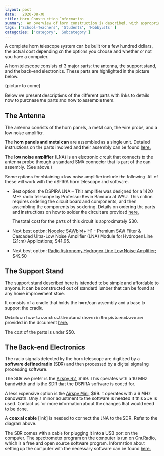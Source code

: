 ```yaml
---
layout: post
date:   2020-08-30
title: Horn Construction Information
summary:  An overview of horn construction is described, with appropriate links
tags: ['School-Teachers', 'Students', 'Hobbyists' ]
categories: ['category', 'Subcategory'] 
---
```


A complete horn telescope system can be built for a few hundred dollars, the actual cost depending on the options you choose and whether or not you have a computer. 

A horn telescope consists of 3 major parts: the antenna, the support stand, and the back-end electronics. These parts are highlighted in the picture below.

{picture to come}

Below we present descriptions of the different parts with links to details how to purchase the parts and how to assemble them.

## The Antenna
    
The antenna consists of the horn panels, a metal can, the wire probe, and a low noise amplifier.

The **horn panels and metal can** are assembled as a single unit. Detailed instructions on the parts involved and their assembly can be found [here.](https://drive.google.com/file/d/1qdc5lhKErFyIsc8b52ZIkCPJLi-XykSb/view?usp=sharing)

The **low noise amplifier** (LNA) is an electronic circuit that connects to the antenna probe through a standard SMA connector that is part of the can assembly. (See above.) 
    
Some options for obtaining a low noise amplifier include the following. All of these will work with the dSPIRA horn telescope and software.

+ Best option: the DSPIRA LNA – This amplifier was designed for a 1420 MHz radio telescope by Professor Kevin Bandura at WVU. This option requires ordering the circuit board and components, and then assembling the components by soldering. Details on ordering the parts and instructions on how to solder the circuit are provided [here.](http://wvurail.org/dspira-lessons/DetailedLNAInstructions)

    The total cost for the parts of this circuit is approximately $30.

+ Next best option: [Nooelec SAWbird+ H1](https://www.nooelec.com/store/sdr/sdr-addons/sawbird-h1.html) - Premium SAW Filter & Cascaded Ultra-Low Noise Amplifier (LNA) Module for Hydrogen Line (21cm) Applications; $44.95.

+ Next best option: [Radio Astronomy Hydrogen Line Low Noise Amplifier](https://www.tindie.com/products/gpio/radio-astronomy-hydrogen-line-low-noise-amplifier/); $49.50


## The Support Stand 

The support stand described here is intended to be simple and affordable to anyone. It can be constructed out of standard lumber that can be found at any home improvement store.

It consists of a cradle that holds the horn/can assembly and a base to support the cradle.

Details on how to construct the stand shown in the picture above are provided in the document [here.](https://drive.google.com/file/d/1qdc5lhKErFyIsc8b52ZIkCPJLi-XykSb/view?usp=sharing)

The cost of the parts is under $50.
  
## The Back-end Electronics

The radio signals detected by the horn telescope are digitized by a **software defined radio** (SDR) and then processed by a digital signaling processing software.

The SDR we prefer is the [Airspy R2](https://airspy.com/airspy-r2), $169. This operates with a 10 MHz bandwidth and is the SDR that the DSPIRA software is coded for.

A less expensive option is the [Airspy Mini](https://airspy.com/airspy-r2), $99. It operates with a 6 MHz bandwidth. Only a minor adjustment to the software is needed if this SDR is used. Contact us for more information about the changes that would need to be done.

A **coaxial cable** [link] is needed to connect the LNA to the SDR. Refer to the diagram above.

The SDR comes with a cable for plugging it into a USB port on the computer. The spectrometer program on the computer is run on GnuRadio, which is a free and open source software program. Information about setting up the computer with the necessary software can be found [here.](http://wvurail.org/dspira-lessons/HornOperation_computerSystems)

